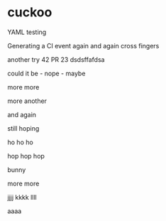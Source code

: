 # cuckoo
YAML testing

Generating a CI event again and again
cross fingers

another try
42
PR 23
dsdsffafdsa


could it be - nope - maybe

more
more

more
another

and again

still hoping

ho ho ho

hop hop hop

bunny

more
more

jjjj
kkkk
llll

aaaa
